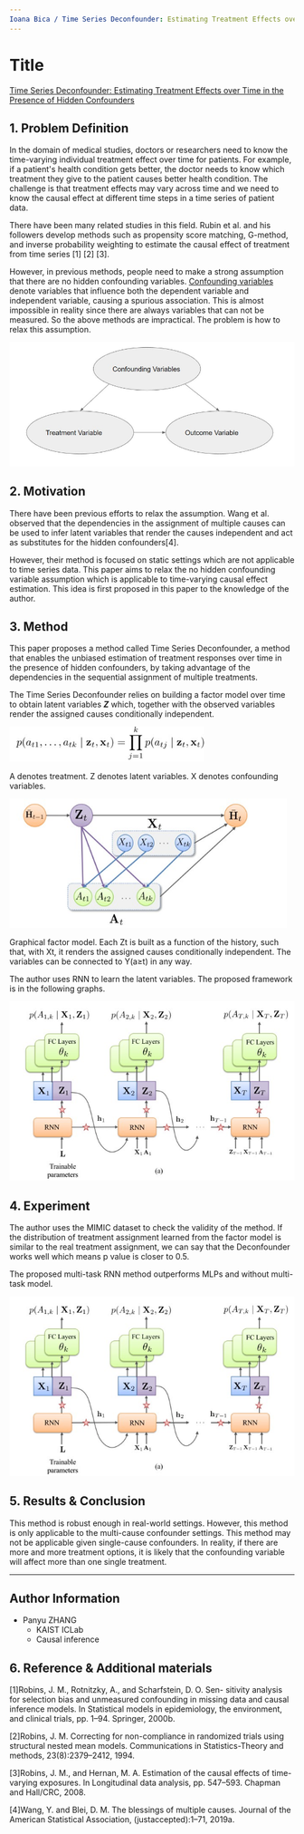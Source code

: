 ```yaml
---
Ioana Bica / Time Series Deconfounder: Estimating Treatment Effects over Time in the Presence of Hidden Confounders / ICML-2020
---
```


# **Title** 

[Time Series Deconfounder: Estimating Treatment Effects over Time in the Presence of Hidden Confounders](https://arxiv.org/abs/1902.00450)

## **1. Problem Definition**  

In the domain of medical studies, doctors or researchers need to know the time-varying individual treatment effect over time for patients. For example, if a patient's health condition gets better, the doctor needs to know which treatment they give to the patient causes better health condition. The challenge is that treatment effects may vary across time and we need to know the causal effect at different time steps in a time series of patient data.

There have been many related studies in this field. Rubin et al. and his followers develop methods such as propensity score matching, G-method, and inverse probability weighting to estimate the causal effect of treatment from time series [1] [2] [3].

However, in previous methods, people need to make a strong assumption that there are no hidden confounding variables. [Confounding variables](https://en.wikipedia.org/wiki/Confounding) denote variables that influence both the dependent variable and independent variable, causing a spurious association. This is almost impossible in reality since there are always variables that can not be measured. So the above methods are impractical. The problem is how to relax this assumption.

<img src=".gitbook/2022-spring-assets/panyu_1/Causal_structure.jpg" style="zoom:80%;" >

## **2. Motivation**  

There have been previous efforts to relax the assumption. Wang et al. observed that the dependencies in the assignment of multiple causes can be used to infer latent variables that render the causes independent and act as substitutes for the hidden confounders[4]. 

However, their method is focused on static settings which are not applicable to time series data. This paper aims to relax the no hidden confounding variable assumption which is applicable to time-varying causal effect estimation. This idea is first proposed in this paper to the knowledge of the author.


## **3. Method**  

This paper proposes a method called Time Series Deconfounder, a method that enables the unbiased estimation of treatment responses over time in the presence of hidden confounders, by taking advantage of the dependencies in the sequential assignment of multiple treatments.

The Time Series Deconfounder relies on building a factor model over time to obtain latent variables ***Z*** which, together with the observed variables render the assigned causes conditionally independent.

<img src=".gitbook/2022-spring-assets/panyu_1/Latent_variable.jpg" style="zoom:80%;" >

A denotes treatment. Z denotes latent variables. X denotes confounding variables.

<img src=".gitbook/2022-spring-assets/panyu_1/Factor_model_1.jpg" style="zoom:80%;" >

Graphical factor model. Each Zt is built as a function of the history, such that, with Xt, it renders the assigned causes conditionally independent. The variables can be connected to Y(a≥t) in any way.

The author uses RNN to learn the latent variables. The proposed framework is in the following graphs.

<img src=".gitbook/2022-spring-assets/panyu_1/RNN.jpg" style="zoom:80%;" >



## **4. Experiment**  

The author uses the MIMIC dataset to check the validity of the method. If the distribution of treatment assignment learned from the factor model is similar to the real treatment assignment, we can say that the Deconfounder works well which means p value is closer to 0.5.

The proposed multi-task RNN method outperforms MLPs and without multi-task model.

<img src=".gitbook/2022-spring-assets/panyu_1/result.jpg" style="zoom:80%;" >



## **5. Results & Conclusion**  

This method is robust enough in real-world settings. However, this method is only applicable to the multi-cause confounder settings. This method may not be applicable given single-cause confounders. In reality, if there are more and more treatment options, it is likely that the confounding variable will affect more than one single treatment.

---
## **Author Information**  

* Panyu ZHANG  
    * KAIST ICLab
    * Causal inference

## **6. Reference & Additional materials**  

[1]Robins, J. M., Rotnitzky, A., and Scharfstein, D. O. Sen- sitivity analysis for selection bias and unmeasured confounding in missing data and causal inference models. In Statistical models in epidemiology, the environment, and clinical trials, pp. 1–94. Springer, 2000b.

[2]Robins, J. M. Correcting for non-compliance in randomized trials using structural nested mean models. Communications in Statistics-Theory and methods, 23(8):2379–2412, 1994.

[3]Robins, J. M., and Hernan, M. A. Estimation of the causal effects of time-varying exposures. In Longitudinal data analysis, pp. 547–593. Chapman and Hall/CRC, 2008.

[4]Wang, Y. and Blei, D. M. The blessings of multiple causes. Journal of the American Statistical Association, (justaccepted):1–71, 2019a.
